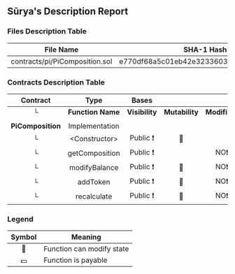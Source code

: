 ## Sūrya's Description Report

### Files Description Table


|  File Name  |  SHA-1 Hash  |
|-------------|--------------|
| contracts/pi/PiComposition.sol | e770df68a5c01eb42e32336034af2a3db2eb5966 |


### Contracts Description Table


|  Contract  |         Type        |       Bases      |                  |                 |
|:----------:|:-------------------:|:----------------:|:----------------:|:---------------:|
|     └      |  **Function Name**  |  **Visibility**  |  **Mutability**  |  **Modifiers**  |
||||||
| **PiComposition** | Implementation |  |||
| └ | \<Constructor\> | Public ❗️ | 🛑  | |
| └ | getComposition | Public ❗️ |   |NO❗️ |
| └ | modifyBalance | Public ❗️ | 🛑  |NO❗️ |
| └ | addToken | Public ❗️ | 🛑  |NO❗️ |
| └ | recalculate | Public ❗️ | 🛑  |NO❗️ |


### Legend

|  Symbol  |  Meaning  |
|:--------:|-----------|
|    🛑    | Function can modify state |
|    💵    | Function is payable |
